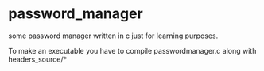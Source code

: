 # password_manager
some password manager written in c just for learning purposes.

To make an executable you have to compile passwordmanager.c along with headers_source/*
